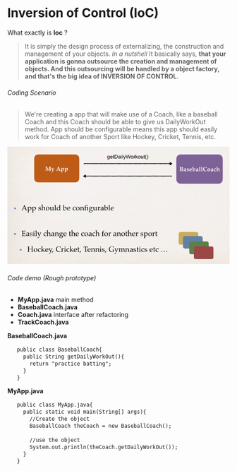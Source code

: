 # Inversion of Control (IoC)
  What exactly is **Ioc** ?
  > It is simply the design process of externalizing, the construction and management of your objects.
  > *In a nutshell* It basically says, **that your application is gonna outsource the creation and management of objects. And this outsourcing will be handled by a object factory, and that's the big idea of INVERSION OF CONTROL**.

  ###### Coding Scenario
   > We're creating a app that will make use of a Coach, like a baseball Coach and this Coach should be able to give us DailyWorkOut method.
   > App should be configurable means this app should easily work for Coach of another Sport like Hockey, Cricket, Tennis, etc.
   
   ![IoC coding scenario](images/IoC_01.jpg)
  
  ###### Code demo (Rough prototype)
   * **MyApp.java** main method
   * **BaseballCoach.java**
   * **Coach.java** interface after refactoring
   * **TrackCoach.java**
   
   **BaseballCoach.java**
   ```Java:
      public class BaseballCoach{
        public String getDailyWorkOut(){
          return "practice batting";
        }
      }
   ```
    
   **MyApp.java**
   ```Java:
      public class MyApp.java{
        public static void main(String[] args){
          //Create the object
          BaseballCoach theCoach = new BaseballCoach();
          
          //use the object
          System.out.println(theCoach.getDailyWorkOut());
        }
      }
   ```
